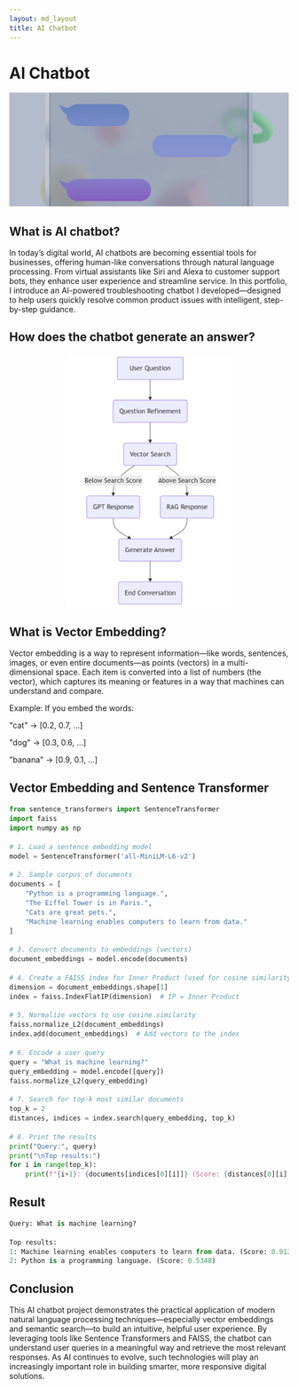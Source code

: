 ```yaml
---
layout: md_layout
title: AI Chatbot
---
```


# AI Chatbot

![AI Chatbot illustration](https://github.com/hyerinchung/hyerinchung.github.io/blob/main/images/chatbot_head.jpg?raw=true)

## What is AI chatbot?

In today’s digital world, AI chatbots are becoming essential tools for businesses, offering human-like conversations through natural language processing. From virtual assistants like Siri and Alexa to customer support bots, they enhance user experience and streamline service. In this portfolio, I introduce an AI-powered troubleshooting chatbot I developed—designed to help users quickly resolve common product issues with intelligent, step-by-step guidance.

## How does the chatbot generate an answer?

<div align="center">
  <img src="https://github.com/hyerinchung/hyerinchung.github.io/blob/main/images/chatbot_diagram.png?raw=true" alt="AI Chatbot Logic" style="max-width: 60%; height: auto;">
</div>


## What is Vector Embedding?

Vector embedding is a way to represent information—like words, sentences, images, or even entire documents—as points (vectors) in a multi-dimensional space. Each item is converted into a list of numbers (the vector), which captures its meaning or features in a way that machines can understand and compare.

Example:
If you embed the words:

"cat" → [0.2, 0.7, ...]

"dog" → [0.3, 0.6, ...]

"banana" → [0.9, 0.1, ...]


## Vector Embedding and Sentence Transformer

```python
from sentence_transformers import SentenceTransformer
import faiss
import numpy as np

# 1. Load a sentence embedding model
model = SentenceTransformer('all-MiniLM-L6-v2')

# 2. Sample corpus of documents
documents = [
    "Python is a programming language.",
    "The Eiffel Tower is in Paris.",
    "Cats are great pets.",
    "Machine learning enables computers to learn from data."
]

# 3. Convert documents to embeddings (vectors)
document_embeddings = model.encode(documents)

# 4. Create a FAISS index for Inner Product (used for cosine similarity if vectors are normalized)
dimension = document_embeddings.shape[1]
index = faiss.IndexFlatIP(dimension)  # IP = Inner Product

# 5. Normalize vectors to use cosine similarity
faiss.normalize_L2(document_embeddings)
index.add(document_embeddings)  # Add vectors to the index

# 6. Encode a user query
query = "What is machine learning?"
query_embedding = model.encode([query])
faiss.normalize_L2(query_embedding)

# 7. Search for top-k most similar documents
top_k = 2
distances, indices = index.search(query_embedding, top_k)

# 8. Print the results
print("Query:", query)
print("\nTop results:")
for i in range(top_k):
    print(f"{i+1}: {documents[indices[0][i]]} (Score: {distances[0][i]:.4f})")

```

## Result

```python
Query: What is machine learning?

Top results:
1: Machine learning enables computers to learn from data. (Score: 0.9123)
2: Python is a programming language. (Score: 0.5348)

```
## Conclusion

This AI chatbot project demonstrates the practical application of modern natural language processing techniques—especially vector embeddings and semantic search—to build an intuitive, helpful user experience. By leveraging tools like Sentence Transformers and FAISS, the chatbot can understand user queries in a meaningful way and retrieve the most relevant responses. As AI continues to evolve, such technologies will play an increasingly important role in building smarter, more responsive digital solutions.
